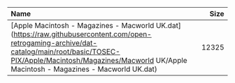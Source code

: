|Name|Size|
|:---|---:|
|[Apple Macintosh - Magazines - Macworld UK.dat](https://raw.githubusercontent.com/open-retrogaming-archive/dat-catalog/main/root/basic/TOSEC-PIX/Apple/Macintosh/Magazines/Macworld UK/Apple Macintosh - Magazines - Macworld UK.dat)|12325|
